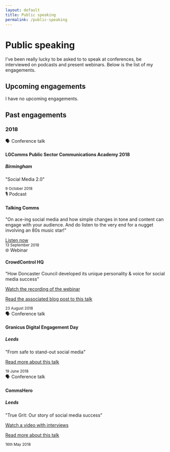 ```yaml
---
layout: default
title: Public speaking
permalink: /public-speaking
---
```

# Public speaking
I've been really lucky to be asked to to speak at conferences, be interviewed on podcasts and present webinars. Below is the list of my engagements.

## Upcoming engagements
I have no upcoming engagements.

## Past engagements
### 2018
<div class="card-columns">
    <div class="card">
     <div class="card-header">
    🗣️ Conference talk
    </div>
    <div class="card-body">
        <h4 class="card-title">LGComms Public Sector Communications Academy 2018</h4>
        <h5 class="card-subtitle mb-2 text-muted">Birmingham</h5>
        <p class="card-text">"Social Media 2.0"</p>
    </div>
    <div class="card-footer">
        <small class="text-muted">9 October 2018</small>
    </div>
    </div>
    <div class="card">
    <div class="card-header">
    🎙️ Podcast
    </div>
    <div class="card-body">
        <h4 class="card-title">Talking Comms</h4>
        <p class="card-text">"On ace-ing social media and how simple changes in tone and content can engage with your audience. And do listen to the very end for a nugget involving an 80s music star!"</p>
        <a class="card-link" href="http://talkingcomms.libsyn.com/episode-6">Listen now</a>
    </div>
    <div class="card-footer">
        <small class="text-muted">13 September 2018</small>
    </div>
    </div>
    <div class="card">
    <div class="card-header">
    🌐 Webinar
    </div>
    <div class="card-body">
        <h4 class="card-title">CrowdControl HQ</h4>
        <p class="card-text">"How Doncaster Council developed its unique personality & voice for social media success"</p>
       <p><a class="card-link" href="https://www.youtube.com/watch?v=FF4oqks9gtE">Watch the recording of the webinar</a></p>
        <p><a class="card-link" href="https://blog.crowdcontrolhq.com/the-best-advice-on-developing-a-unique-social-media-personality">Read the associated blog post to this talk</a></p>
    </div>
    <div class="card-footer">
        <small class="text-muted">23 August 2018</small>
    </div>
    </div>
    <div class="card">
    <div class="card-header">
    🗣️ Conference talk
    </div>
    <div class="card-body">
        <h4 class="card-title">Granicus Digital Engagement Day</h4>
        <h5 class="card-subtitle mb-2 text-muted">Leeds</h5>
        <p class="card-text">"From safe to stand-out social media"</p>
        <p class="card-link"><a href="https://go.granicus.com/leeds.html">Read more about this talk</a></p>
    </div>
    <div class="card-footer">
        <small class="text-muted">19 June 2018</small>
    </div>
    </div>
    <div class="card">
    <div class="card-header">
    🗣️ Conference talk
    </div>
    <div class="card-body">
        <h4 class="card-title">CommsHero</h4>
        <h5 class="card-subtitle mb-2 text-muted">Leeds</h5>
        <p class="card-text">"True Grit: Our story of social media success"</p>
        <p><a class="card-link" href="https://www.youtube.com/watch?v=L6n-_UO-olw&t=4s">Watch a video with interviews</a></p>
        <p><a class="card-link" href="https://blog.crowdcontrolhq.com/three-things-we-learnt-at-commshero-2018-you-can-apply-to-your-social-media-strategy-today">Read more about this talk</a></p>
    </div>
    <div class="card-footer">
        <small class="text-muted">16th May 2018</small>
    </div>
    </div>
</div>